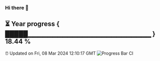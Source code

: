 ### Hi there 👋
⏳ Year progress { █████▁▁▁▁▁▁▁▁▁▁▁▁▁▁▁▁▁▁▁▁▁▁▁▁▁ } 18.44 %
---
⏰ Updated on Fri, 08 Mar 2024 12:10:17 GMT
![Progress Bar CI](https://github.com/Moyi321/Moyi321/workflows/Progress%20Bar%20CI/badge.svg)

